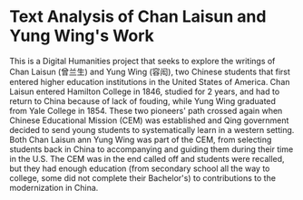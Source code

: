 # Text Analysis of Chan Laisun and Yung Wing's Work
This is a Digital Humanities project that seeks to explore the writings of Chan Laisun (曾兰生) and Yung Wing (容闳), two Chinese students that first entered higher education institutions in the United States of America. Chan Laisun entered Hamilton College in 1846, studied for 2 years, and had to return to China because of lack of fouding, while Yung Wing graduated from Yale College in 1854. These two pioneers' path crossed again when Chinese Educational Mission (CEM) was established and Qing government decided to send young students to systematically learn in a western setting. Both Chan Laisun ann Yung Wing was part of the CEM, from selecting students back in China to accompanying and guiding them during their time in the U.S. The CEM was in the end called off and students were recalled, but they had enough education (from secondary school all the way to college, some did not complete their Bachelor's) to contributions to the modernization in China. 
